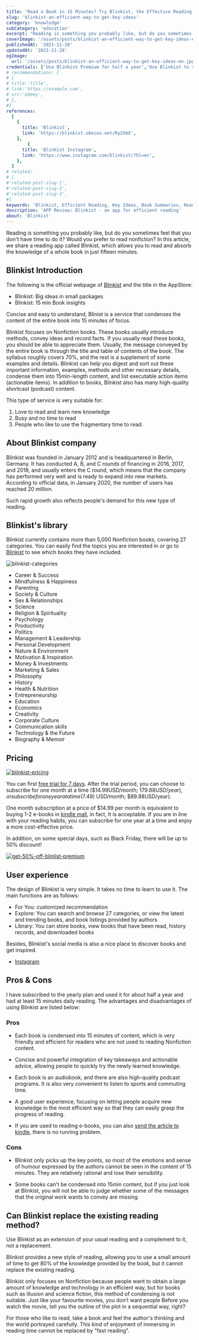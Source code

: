 ```yaml
---
title: 'Read a Book in 15 Minutes? Try Blinkist, the Effective Reading App'
slug: 'blinkist-an-efficient-way-to-get-key-ideas'
category: 'knowledge'
subCategory: 'education'
excerpt: "Reading is something you probably like, but do you sometimes feel that you don't have time to do it? Would you prefer to read nonfiction? In this article, we share a reading app called Blinkist, which allows you to read and absorb the knowledge of a whole book in just fifteen minutes."
coverImage: '/assets/posts/blinkist-an-efficient-way-to-get-key-ideas-en.jpg'
publishedAt: '2021-11-28'
updatedAt: '2021-11-28'
ogImage:
  url: '/assets/posts/blinkist-an-efficient-way-to-get-key-ideas-en.jpg'
credentials: ['Use Blinkist Premium for half a year','Use Blinkist to read at least one book every day', '3+ Blinkist user interviews']
# recommendations: [
# {
# title:'title',
# link:'https://example.com',
# src:'Udemy',
# },
#]
references:
  [
    {
      title: 'Blinkist',
      link: 'https://blinkist.o6eiov.net/Ry2VmX',
    },
        {
      title: 'Blinkist Instagram',
      link: 'https://www.instagram.com/blinkist/?hl=en',
    },
  ]
# related:
# [
#'related-post-slug-1',
#'related-post-slug-2',
#'related-post-slug-3',
#]
keywords: 'Blinkist, Efficient Reading, Key Ideas, Book Summaries, Reading App, Personal Development, Time Management, Self-Improvement, Reading Skills, Speed Reading'
description: 'APP Review: Blinkist - an app for efficient reading'
about: 'Blinkist'
---
```


<!-- en-US -->

Reading is something you probably like, but do you sometimes feel that you don't have time to do it? Would you prefer to read nonfiction? In this article, we share a reading app called Blinkist, which allows you to read and absorb the knowledge of a whole book in just fifteen minutes.

## Blinkist Introduction

The following is the official webpage of [Blinkist](https://blinkist.o6eiov.net/Ry2VmX) and the title in the AppStore:

* Blinkist: Big ideas in small packages
* Blinkist: 15 min Book insights

Concise and easy to understand, Blinist is a service that condenses the content of the entire book into 15 minutes of focus.

Blinkist focuses on Nonfiction books. These books usually introduce methods, convey ideas and record facts. If you usually read these books, you should be able to appreciate them. Usually, the message conveyed by the entire book is through the title and table of contents of the book. The syllabus roughly covers 70%, and the rest is a supplement of some examples and details. Blinkist can help you digest and sort out these important information, examples, methods and other necessary details, condense them into 15min-length content, and list executable action items (actionable items). In addition to books, Blinkist also has many high-quality shortcast (podcast) content.

This type of service is very suitable for:

1. Love to read and learn new knowledge
2. Busy and no time to read
3. People who like to use the fragmentary time to read.

## About Blinkist company

Blinkist was founded in January 2012 and is headquartered in Berlin, Germany. It has conducted A, B, and C rounds of financing in 2016, 2017, and 2018, and usually enters the C round, which means that the company has performed very well and is ready to expand into new markets. According to official data, in January 2020, the number of users has reached 20 million.

Such rapid growth also reflects people's demand for this new type of reading.

## Blinkist's library

Blinkist currently contains more than 5,000 Nonfiction books, covering 27 categories. You can easily find the topics you are interested in or go to [Blinkist](https://blinkist.o6eiov.net/gbadgg) to see which books they have included.

![blinkist-categories](https://i.imgur.com/0Cj9mn8.png)

* Career & Success
* Mindfulness & Happiness
* Parenting
* Society & Culture
* Sex & Relationships
* Science
* Religion & Spirituality
* Psychology
* Productivity
* Politics
* Management & Leadership
* Personal Development
* Nature & Environment
* Motivation & Inspiration
* Money & Investments
* Marketing & Sales
* Philosophy
* History
* Health & Nutrition
* Entrepreneurship
* Education
* Economics
* Creativity
* Corporate Culture
* Communication skills
* Technology & the Future
* Biography & Memoir

## Pricing

[![blinkist-pricing](https://i.imgur.com/TzYuxvo.png)](https://blinkist.o6eiov.net/oeod0o)

You can first [free trial for 7 days](https://blinkist.o6eiov.net/Ry2VmX). After the trial period, you can choose to subscribe for one month at a time ($14.99USD/month; $179.88USD/year), or subscribe for one year at a time ($7.49) USD/month; $89.88USD/year).

One month subscription at a price of $14.99 per month is equivalent to buying 1-2 e-books in [kindle mall](https://www.amazon.com/Kindle-Store/b?ie=UTF8&node=133140011), in fact, It is acceptable. If you are in line with your reading habits, you can subscribe for one year at a time and enjoy a more cost-effective price.

In addition, on some special days, such as Black Friday, there will be up to 50% discount!

[![get-50%-off-blinlist-premium](https://i.imgur.com/lyArJQZ.png)](https://blinkist.o6eiov.net/Ry2VmX)

## User experience

The design of Blinkist is very simple. It takes no time to learn to use it. The main functions are as follows:

* For You: customized recommendation
* Explore: You can search and browse 27 categories, or view the latest and trending books, and book listings provided by authors
* Library: You can store books, view books that have been read, history records, and downloaded books

Besides, Blinkist's social media is also a nice place to discover books and get inspired.

* [Instagram](https://www.instagram.com/blinkist/?hl=en)

## Pros & Cons

I have subscribed to the yearly plan and used it for about half a year and had at least 15 minutes daily reading. The advantages and disadvantages of using Blinkist are listed below:

### Pros

* Each book is condensed into 15 minutes of content, which is very friendly and efficient for readers who are not used to reading Nonfiction content.

* Concise and powerful integration of key takeaways and actionable advice, allowing people to quickly try the newly learned knowledge.

* Each book is an audiobook, and there are also high-quality podcast programs. It is also very convenient to listen to sports and commuting time.

* A good user experience, focusing on letting people acquire new knowledge in the most efficient way so that they can easily grasp the progress of reading.

* If you are used to reading e-books, you can also [send the article to kindle](https://blinkist.o6eiov.net/zandr0), there is no running problem.

### Cons

* Blinkist only picks up the key points, so most of the emotions and sense of humour expressed by the authors cannot be seen in the content of 15 minutes. They are relatively rational and lose their sensibility.

* Some books can't be condensed into 15min content, but if you just look at Blinkist, you will not be able to judge whether some of the messages that the original work wants to convey are missing.

## Can Blinkist replace the existing reading method?

Use Blinkist as an extension of your usual reading and a complement to it, not a replacement.

Blinkist provides a new style of reading, allowing you to use a small amount of time to get 80% of the knowledge provided by the book, but it cannot replace the existing reading.

Blinkist only focuses on Nonfiction because people want to obtain a large amount of knowledge and technology in an efficient way, but for books such as illusion and science fiction, this method of condensing is not suitable. Just like your favourite movies, you don’t want people Before you watch the movie, tell you the outline of the plot in a sequential way, right?

For those who like to read, take a book and feel the author's thinking and the world portrayed carefully. This kind of enjoyment of immersing in reading time cannot be replaced by "fast reading".
